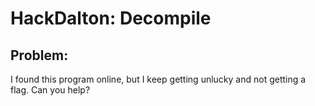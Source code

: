 # HackDalton: Decompile

## Problem:
I found this program online, but I keep getting unlucky and not getting a flag. Can you help?
